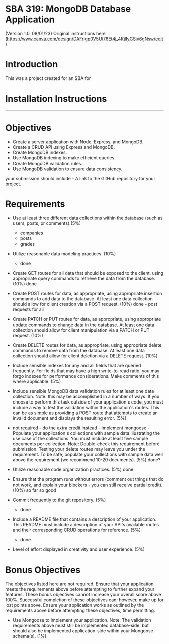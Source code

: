 # SBA 319: MongoDB Database Application
(Version 1.0, 08/01/23)
Original instructions here (https://www.canva.com/design/DAFrigp0V5U/76Et4j_4KjlIyGSiv6gNsw/edit)

# Introduction 
This was a project created for an SBA for 

# Installation Instructions 


-------------------------------------------------

# Objectives
- Create a server application with Node, Express, and MongoDB.
- Create a CRUD API using Express and MongoDB.
- Create MongoDB indexes.
- Use MongoDB indexing to make efficient queries.
- Create MongoDB validation rules.
- Use MongoDB validation to ensure data consistency.

your submission should include - A link to the GitHub repository for your project.

# Requirements 
- Use at least three different data collections within the database (such as users, posts, or comments).(5%)
    - companies 
    - posts 
    - grades

- Utilize reasonable data modeling practices. (10%)
    - done 

- Create GET routes for all data that should be exposed to the client, using appropriate query commands to retrieve the data from the database. (10%)
    done

- Create POST routes for data, as appropriate, using appropriate insertion commands to add data to the database. At least one data collection should allow for client creation via a POST request. (10%)
    done - post requests for all

- Create PATCH or PUT routes for data, as appropriate, using appropriate update commands to change data in the database. At least one data collection should allow for client manipulation via a PATCH or PUT request. (10%)

- Create DELETE routes for data, as appropriate, using appropriate delete commands to remove data from the database. At least one data collection should allow for client deletion via a DELETE request. (10%)

- Include sensible indexes for any and all fields that are queried frequently. For fields that may have a high write-to-read ratio, you may forgo indexes for performance considerations. Make comments of this where applicable. (5%)

- Include sensible MongoDB data validation rules for at least one data collection.
Note: this may be accomplished in a number of ways. If you choose to perform this task outside of your application's code, you must include a way to test the validation within the application's routes. This can be as simple as providing a POST route that attempts to create an invalid document and displays the resulting error. (5%)

- not required - do the extra credit instead - implement mongoose - Populate your application's collections with sample data illustrating the use case of the collections. You must include at least five sample documents per collection.
    Note: Double-check this requirement before submission. Testing your delete routes may leave you under the requirement. To be safe, populate your collections with sample data well above the requirement (we recommend 10-20 documents). (5%)
        done?

- Utilize reasonable code organization practices. (5%)
    done
- Ensure that the program runs without errors (comment out things that do not work, and explain your blockers - you can still receive partial credit). (10%)
    so far so good 
- Commit frequently to the git repository. (5%)
    - done 
- Include a README file that contains a description of your application.
This README must include a description of your API's available routes and their corresponding CRUD operations for reference. (5%)
    - done 

- Level of effort displayed in creativity and user experience. (5%)

# Bonus Objectives
The objectives listed here are not required. Ensure that your application meets the requirements above before attempting to further expand your features.
These bonus objectives cannot increase your overall score above 100%. Successful completion of these objectives can; however, make up for lost points above. Ensure your application works as outlined by the requirements above before attempting these objectives, time permitting.

- Use Mongoose to implement your application.
Note: The validation requirements above must still be implemented database-side, but should also be implemented application-side within your Mongoose schema(s). (1%)
